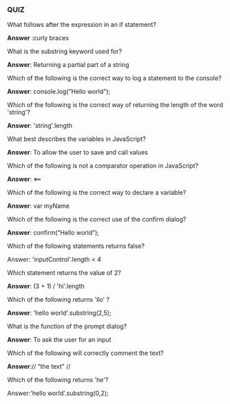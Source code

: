 ### QUIZ

What follows after the expression in an if statement?

**Answer** :curly braces

What is the substring keyword used for?

**Answer**: Returning a partial part of a string

Which of the following is the correct way to log a statement to the console?

**Answer**: console.log\("Hello world"\);

Which of the following is the correct way of returning the length of the word 'string'?

**Answer**: 'string'.length

What best describes the variables in JavaScript?

**Answer**: To allow the user to save and call values

Which of the following is not a comparator operation in JavaScript?

**Answer**: &lt;==

Which of the following is the correct way to declare a variable?

**Answer**: var myName

Which of the following is the correct use of the confirm dialog?

**Answer**: confirm\(“Hello world”\);

Which of the following statements returns false?

Answer: 'inputControl'.length &lt; 4

Which statement returns the value of 2?

**Answer**: \(3 + 1\) \/ 'hi'.length

Which of the following returns 'llo' ?

**Answer**: 'hello world'.substring\(2,5\);

What is the function of the prompt dialog?

**Answer**: To ask the user for an input

Which of the following will correctly comment the text?

**Answer**:\/\/ “the text” \/\/

Which of the following returns 'he'?

Answer:'hello world'.substring\(0,2\);

